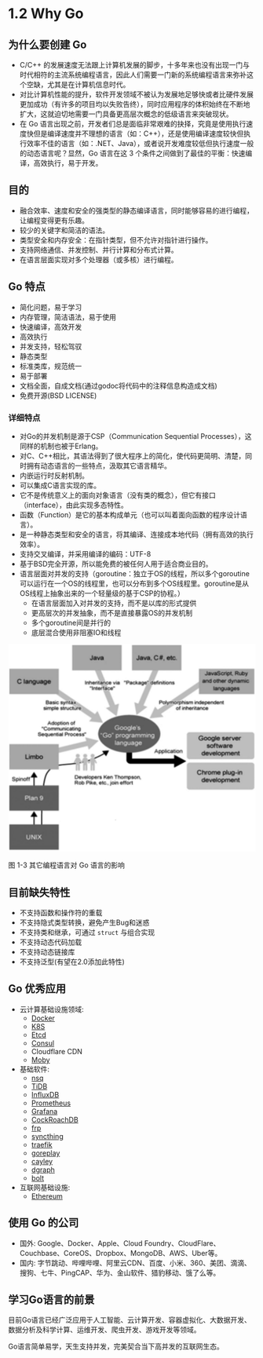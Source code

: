 # 1.2 Why Go

## 为什么要创建 Go

- C/C++ 的发展速度无法跟上计算机发展的脚步，十多年来也没有出现一门与时代相符的主流系统编程语言，因此人们需要一门新的系统编程语言来弥补这个空缺，尤其是在计算机信息时代。
- 对比计算机性能的提升，软件开发领域不被认为发展地足够快或者比硬件发展更加成功（有许多的项目均以失败告终），同时应用程序的体积始终在不断地扩大，这就迫切地需要一门具备更高层次概念的低级语言来突破现状。
- 在 Go 语言出现之前，开发者们总是面临非常艰难的抉择，究竟是使用执行速度快但是编译速度并不理想的语言（如：C++），还是使用编译速度较快但执行效率不佳的语言（如：.NET、Java），或者说开发难度较低但执行速度一般的动态语言呢？显然，Go 语言在这 3 个条件之间做到了最佳的平衡：快速编译，高效执行，易于开发。

## 目的

- 融合效率、速度和安全的强类型的静态编译语言，同时能够容易的进行编程，让编程变得更有乐趣。
- 较少的关键字和简洁的语法。
- 类型安全和内存安全：在指针类型，但不允许对指针进行操作。
- 支持网络通信、并发控制、并行计算和分布式计算。
- 在语言层面实现对多个处理器（或多核）进行编程。

## Go 特点

- 简化问题，易于学习
- 内存管理，简洁语法，易于使用
- 快速编译，高效开发
- 高效执行
- 并发支持，轻松驾驭
- 静态类型
- 标准类库，规范统一
- 易于部署
- 文档全面，自成文档(通过godoc将代码中的注释信息构造成文档)
- 免费开源(BSD LICENSE)

### 详细特点

- 对Go的并发机制是源于CSP（Communication Sequential Processes），这同样的机制也被于Erlang。
- 对C、C++相比，其语法得到了很大程序上的简化，使代码更简明、清楚，同时拥有动态语言的一些特点，汲取其它语言精华。
- 内嵌运行时反射机制。
- 可以集成C语言实现的库。
- 它不是传统意义上的面向对象语言（没有类的概念），但它有接口（interface），由此实现多态特性。
- 函数（Function）是它的基本构成单元（也可以叫着面向函数的程序设计语言）。
- 是一种静态类型和安全的语言，将其编译、连接成本地代码（拥有高效的执行效率）。
- 支持交叉编译，并采用编译的编码：UTF-8
- 基于BSD完全开源，所以能免费的被任何人用于适合商业目的。
- 语言层面对并发的支持（goroutine：独立于OS的线程，所以多个goroutine可以运行在一个OS的线程里，也可以分布到多个OS线程里。goroutine是从OS线程上抽象出来的一个轻量级的基于CSP的协程。）
  - 在语言层面加入对并发的支持，而不是以库的形式提供
  - 更高层次的并发抽象，而不是直接暴露OS的并发机制
  - 多个goroutine间是并行的
  - 底层混合使用非阻塞IO和线程

![其它编程语言对 Go 语言的影响](../images/ch1-02-go-inspired-by.jpg)

图 1-3 其它编程语言对 Go 语言的影响

## 目前缺失特性

- 不支持函数和操作符的重载
- 不支持隐式类型转换，避免产生Bug和迷惑
- 不支持类和继承，可通过 `struct` 与组合实现
- 不支持动态代码加载
- 不支持动态链接库
- 不支持泛型(有望在2.0添加此特性)

## Go 优秀应用

- 云计算基础设施领域:
  - [Docker](https://github.com/docker/docker-ce)
  - [K8S](https://github.com/kubernetes/kubernetes)
  - [Etcd](https://github.com/etcd-io/etcd)
  - [Consul](https://github.com/hashicorp/consul)
  - Cloudflare CDN
  - [Moby](https://github.com/moby/moby)
- 基础软件:
  - [nsq](https://github.com/nsqio/nsq)
  - [TiDB](https://github.com/pingcap/tidb)
  - [InfluxDB](https://github.com/influxdata/influxdb)
  - [Prometheus](https://github.com/prometheus/prometheus)
  - [Grafana](https://github.com/grafana/grafana)
  - [CockRoachDB](https://github.com/cockroachdb/cockroach)
  - [frp](https://github.com/fatedier/frp)
  - [syncthing](https://github.com/syncthing/syncthing)
  - [traefik](https://github.com/containous/traefik)
  - [goreplay](https://github.com/buger/goreplay)
  - [cayley](https://github.com/cayleygraph/cayley)
  - [dgraph](https://github.com/dgraph-io/dgraph)
  - [bolt](https://github.com/boltdb/bolt)
- 互联网基础设施:
  - [Ethereum](https://github.com/ethereum/go-ethereum)

## 使用 Go 的公司

- 国外: Google、Docker、Apple、Cloud Foundry、CloudFlare、Couchbase、CoreOS、Dropbox、MongoDB、AWS、Uber等。
- 国内: 字节跳动、哔哩哔哩、阿里云CDN、百度、小米、360、美团、滴滴、搜狗、七牛、PingCAP、华为、金山软件、猎豹移动、饿了么等。

## 学习Go语言的前景

目前Go语言已经⼴泛应用于人工智能、云计算开发、容器虚拟化、⼤数据开发、数据分析及科学计算、运维开发、爬虫开发、游戏开发等领域。

Go语言简单易学，天生支持并发，完美契合当下高并发的互联网生态。
